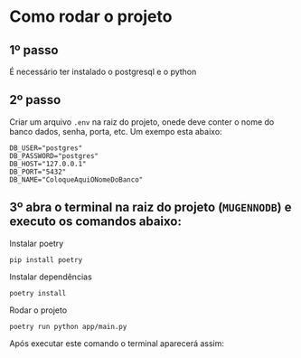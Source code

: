 # Como rodar o projeto

## 1º passo

É necessário ter instalado o postgresql e o python

## 2º passo

Criar um arquivo `.env` na raiz do projeto, onede deve conter o nome do banco dados, senha, porta, etc. Um exempo esta abaixo:

```
DB_USER="postgres"
DB_PASSWORD="postgres"
DB_HOST="127.0.0.1"
DB_PORT="5432"
DB_NAME="ColoqueAquiONomeDoBanco"
```

## 3º abra o terminal na raiz do projeto (`MUGENNODB`) e executo os comandos abaixo:

Instalar poetry

```
pip install poetry
```

Instalar dependências

```
poetry install
```

Rodar o projeto

```
poetry run python app/main.py
```

Após executar este comando o terminal aparecerá assim:
